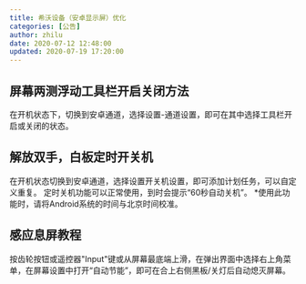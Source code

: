 ```yaml
---
title: 希沃设备（安卓显示屏）优化
categories: [公告]
author: zhilu
date: 2020-07-12 12:48:00
updated: 2020-07-19 17:20:00
---
```


## 屏幕两测浮动工具栏开启关闭方法
在开机状态下，切换到安卓通道，选择设置-通道设置，即可在其中选择工具栏开启或关闭的状态。

## 解放双手，白板定时开关机
在开机状态切换到安卓通道，选择设置开关机设置，即可添加计划任务，可以自定义重复。
定时关机功能可以正常使用，到时会提示“60秒自动关机”。
*使用此功能时，请将Android系统的时间与北京时间校准。

## 感应息屏教程
按齿轮按钮或遥控器"Input"键或从屏幕最底端上滑，在弹出界面中选择右上角菜单，在屏幕设置中打开“自动节能”，即可在合上右侧黑板/关灯后自动熄灭屏幕。
